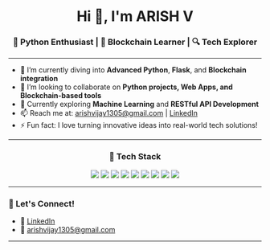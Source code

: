 <h1 align="center">Hi 👋, I'm ARISH V</h1>
<h3 align="center">🐍 Python Enthusiast | 🔗 Blockchain Learner | 🔍 Tech Explorer</h3>

---

- 🌱 I’m currently diving into **Advanced Python**, **Flask**, and **Blockchain integration**
- 👯 I’m looking to collaborate on **Python projects, Web Apps, and Blockchain-based tools**
- 🧠 Currently exploring **Machine Learning** and **RESTful API Development**
- 📫 Reach me at: [arishvijay1305@gmail.com](mailto:arishvijay1305@gmail.com) | [LinkedIn](https://www.linkedin.com/in/arish2005)
- ⚡ Fun fact: I love turning innovative ideas into real-world tech solutions!

---

<h3 align="center">🧰 Tech Stack</h3>
<p align="center">
  <img src="https://img.shields.io/badge/Python-3776AB?style=for-the-badge&logo=python&logoColor=white" />
  <img src="https://img.shields.io/badge/Blockchain-12100E?style=for-the-badge&logo=blockchaindotcom&logoColor=white" />
  <img src="https://img.shields.io/badge/React-20232A?style=for-the-badge&logo=react&logoColor=61DAFB" />
  <img src="https://img.shields.io/badge/Flask-000000?style=for-the-badge&logo=flask&logoColor=white" />
  <img src="https://img.shields.io/badge/Java-007396?style=for-the-badge&logo=java&logoColor=white" />
  <img src="https://img.shields.io/badge/Node.js-339933?style=for-the-badge&logo=nodedotjs&logoColor=white" />
  <img src="https://img.shields.io/badge/GitHub-181717?style=for-the-badge&logo=github&logoColor=white" />
  <img src="https://img.shields.io/badge/HTML5-E34F26?style=for-the-badge&logo=html5&logoColor=white" />
  <img src="https://img.shields.io/badge/CSS3-1572B6?style=for-the-badge&logo=css3&logoColor=white" />
</p>


---

### 🔗 Let's Connect!
- 💼 [LinkedIn](https://www.linkedin.com/in/arish2005)
- 📧 [arishvijay1305@gmail.com](mailto:arishvijay1305@gmail.com)

---



